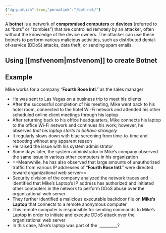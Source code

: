 ```yaml
---
{"dg-publish":true,"permalink":"/bot-net/"}
---
```


A **botnet** is a network of **compromised computers** or **devices** (referred to as “bots” or “zombies”) that are controlled remotely by an attacker, often without the knowledge of the device owners. The attacker can use these botnets to perform various malicious activities, such as distributed denial-of-service (DDoS) attacks, data theft, or sending spam emails.
## Using [[msfvenom\|msfvenom]] to create Botnet

## Example


Mike works for a company “**Fourth Rose Intl**.” as the sales manager
- He was sent to Las Vegas on a business trip to meet his clients
- After the successful completion of his meeting, Mike went back to his hotel room, connected to the hotel Wi-Fi network and attended his other scheduled online client meetings through his laptop
- After returning back to his office headquarters, Mike connects his laptop to the office Wi-Fi network and continues his work; however, he observes *that his laptop starts to behave strangely*
- It regularly slows down with blue screening from time-to-time and rebooting without any apparent reason
- He raised the issue with his system administrator
- Some days later, the system administrator in Mike’s company observed the same issue in various other computers in his organization
- ==Meanwhile, he has also observed that large amounts of unauthorized traffic from various IP addresses of “**Fourth Rose Intl**.” were directed toward organizational web server==
- Security division of the company analyzed the network traces and identified that Mike’s Laptop’s IP address has authorized and initiated other computers in the network to perform DDoS abuse over the organizational web server
- They further identified a malicious executable backdoor file on **Mike’s Laptop** that connects to a remote anonymous computer
- This remote computer is responsible for sending commands to Mike’s Laptop in order to initiate and execute DDoS attack over the organizational web server
- In this case, Mike’s laptop was part of the  _________?